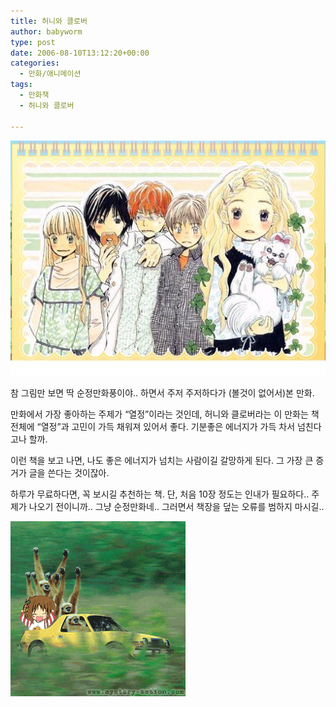 ```yaml
---
title: 허니와 클로버
author: babyworm
type: post
date: 2006-08-10T13:12:20+00:00
categories:
  - 만화/애니메이션
tags:
  - 만화책
  - 허니와 클로버

---
```

<img loading="lazy" decoding="async" src="featured_honey_and_clover.jpg" class="aligncenter" >

참 그림만 보면 딱 순정만화풍이야.. 하면서 주저 주저하다가 (볼것이 없어서)본 만화.

만화에서 가장 좋아하는 주제가 &#8220;열정&#8221;이라는 것인데, 허니와 클로버라는 이 만화는 책 전체에 &#8220;열정&#8221;과 고민이 가득 채워져 있어서 좋다.
기분좋은 에너지가 가득 차서 넘친다고나 할까.

이런 책을 보고 나면, 나도 좋은 에너지가 넘치는 사람이길 갈망하게 된다.
그 가장 큰 증거가 글을 쓴다는 것이잖아.

하루가 무료하다면, 꼭 보시길 추천하는 책. 단, 처음 10장 정도는 인내가 필요하다.. 주제가 나오기 전이니까.. 그냥 순정만화네.. 그러면서 책장을 덮는 오류를 범하지 마시길..

<img loading="lazy" decoding="async" src="honey_and_clover.gif">
